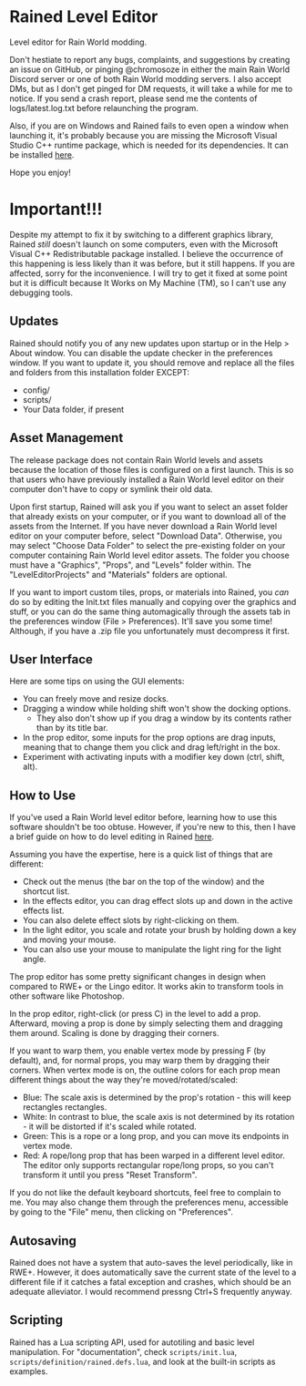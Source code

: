 # Rained Level Editor
Level editor for Rain World modding.

Don't hestiate to report any bugs, complaints, and suggestions by creating an issue on GitHub, or pinging @chromosoze in either the main Rain World Discord server or one of both Rain World modding servers. I also accept DMs, but as I don't get pinged for DM requests, it will take a while for me to notice. If you send a crash report, please send me the contents of logs/latest.log.txt before relaunching the program.

Also, if you are on Windows and Rained fails to even open a window when launching it, it's probably because you are missing the Microsoft Visual Studio C++ runtime package, which is needed for its dependencies. It can be installed [here](https://aka.ms/vs/17/release/vc_redist.x64.exe).

Hope you enjoy!

# Important!!!
Despite my attempt to fix it by switching to a different graphics library, Rained *still* doesn't launch on some computers, even with the Microsoft Visual C++ Redistributable package installed. I believe the occurrence of this happening is less likely than it was before, but it still happens. If you are affected, sorry for the inconvenience. I will try to get it fixed at some point but it is difficult because It Works on My Machine (TM), so I can't use any debugging tools.

## Updates
Rained should notify you of any new updates upon startup or in the Help > About window. You can disable the update checker in the preferences window. If you want to update it, you should remove and replace all the files and folders from this installation folder EXCEPT:
- config/
- scripts/
- Your Data folder, if present

## Asset Management
The release package does not contain Rain World levels and assets because the location of those files is configured on a first launch. This is so that users who have previously installed a Rain World level editor on their computer don't have to copy or symlink their old data.

Upon first startup, Rained will ask you if you want to select an asset folder that already exists on your computer, or if you want to download all of the assets from the Internet. If you have never download a Rain World level editor on your computer before, select "Download Data". Otherwise, you may select "Choose Data Folder" to select the pre-existing folder on your computer containing Rain World level editor assets. The folder you choose must have a "Graphics", "Props", and "Levels" folder within. The "LevelEditorProjects" and "Materials" folders are optional.

If you want to import custom tiles, props, or materials into Rained, you *can* do so by editing the Init.txt files manually and copying over the graphics and stuff, or you can do the same thing automagically through the assets tab in the preferences window (File > Preferences). It'll save you some time! Although, if you have a .zip file you unfortunately must decompress it first.

## User Interface
Here are some tips on using the GUI elements:
- You can freely move and resize docks.
- Dragging a window while holding shift won't show the docking options.
  - They also don't show up if you drag a window by its contents rather than by its title bar.
- In the prop editor, some inputs for the prop options are drag inputs, meaning that to change them you
  click and drag left/right in the box.
- Experiment with activating inputs with a modifier key down (ctrl, shift, alt).

## How to Use
If you've used a Rain World level editor before, learning how to use this software shouldn't be too obtuse. However, if you're new to this, then I have a brief guide on how to do level editing in Rained [here](GUIDE.md).

Assuming you have the expertise, here is a quick list of things that are different:
- Check out the menus (the bar on the top of the window) and the shortcut list.
- In the effects editor, you can drag effect slots up and down in the active effects list.
- You can also delete effect slots by right-clicking on them.
- In the light editor, you scale and rotate your brush by holding down a key and moving your mouse.
- You can also use your mouse to manipulate the light ring for the light angle.

The prop editor has some pretty significant changes in design when compared to RWE+ or the Lingo editor. It works akin to transform tools
in other software like Photoshop.

In the prop editor, right-click (or press C) in the level to add a prop. Afterward, moving a prop is done by simply selecting them and dragging them around. Scaling is done by dragging their corners.

If you want to warp them, you enable vertex mode by pressing F (by default), and, for normal props, you may warp them by dragging their corners. When vertex mode is on, the outline colors for each prop mean different things about the way they're moved/rotated/scaled:
  - Blue: The scale axis is determined by the prop's rotation - this will keep rectangles rectangles.
  - White: In contrast to blue, the scale axis is not determined by its rotation - it will be distorted if it's scaled while rotated.
  - Green: This is a rope or a long prop, and you can move its endpoints in vertex mode.
  - Red: A rope/long prop that has been warped in a different level editor. The editor only supports rectangular rope/long props, so you can't transform it until you press "Reset Transform".

If you do not like the default keyboard shortcuts, feel free to complain to me. You may also change them through the preferences menu,
accessible by going to the "File" menu, then clicking on "Preferences".

## Autosaving
Rained does not have a system that auto-saves the level periodically, like in RWE+. However, it does automatically save the current state
of the level to a different file if it catches a fatal exception and crashes, which should be an adequate alleviator.
I would recommend pressng Ctrl+S frequently anyway.

## Scripting
Rained has a Lua scripting API, used for autotiling and basic level manipulation.
For "documentation", check `scripts/init.lua`, `scripts/definition/rained.defs.lua`, and look at the built-in scripts as examples.